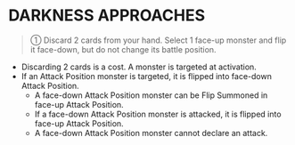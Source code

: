 
# DARKNESS APPROACHES  
> ① Discard 2 cards from your hand. Select 1 face-up monster and flip it face-down, but do not change its battle position.

*   Discarding 2 cards is a cost. A monster is targeted at activation.
*   If an Attack Position monster is targeted, it is flipped into face-down Attack Position.
    *   A face-down Attack Position monster can be Flip Summoned in face-up Attack Position.
    *   If a face-down Attack Position monster is attacked, it is flipped into face-up Attack Position.
    *   A face-down Attack Position monster cannot declare an attack.

  